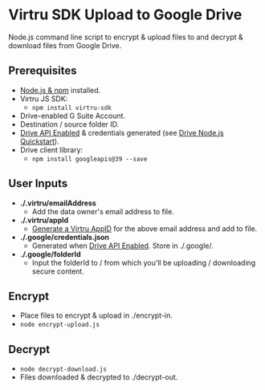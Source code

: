 # Virtru SDK Upload to Google Drive
Node.js command line script to encrypt & upload files to and decrypt & download files from Google Drive.

## Prerequisites
- [Node.js & npm](https://docs.npmjs.com/getting-started/installing-node#1-install-nodejs--npm) installed.
- Virtru JS SDK:
  - `npm install virtru-sdk`
- Drive-enabled G Suite Account.
- Destination / source folder ID. 
- [Drive API Enabled](https://developers.google.com/drive/api/v3/enable-drive-api) & credentials generated (see [Drive Node.js Quickstart](https://developers.google.com/drive/api/v3/quickstart/nodejs)).
- Drive client library:
  - `npm install googleapis@39 --save`

## User Inputs
- **./.virtru/emailAddress**
  - Add the data owner's email address to file.
- **./.virtru/appId**
  - [Generate a Virtru AppID](https://developer.virtru.com/docs/how-to-add-authentication#section-1-appid-token-downloaded) for the above email address and add to file.
- **./.google/credentials.json**
  - Generated when [Drive API Enabled](https://developers.google.com/drive/api/v3/enable-drive-api).  Store in ./.google/.
- **./.google/folderId**
  - Input the folderId to / from which you'll be uploading / downloading secure content.  

## Encrypt
- Place files to encrypt & upload in ./encrypt-in.
- ```node encrypt-upload.js```


## Decrypt
- ```node decrypt-download.js```
- Files downloaded & decrypted to ./decrypt-out.
